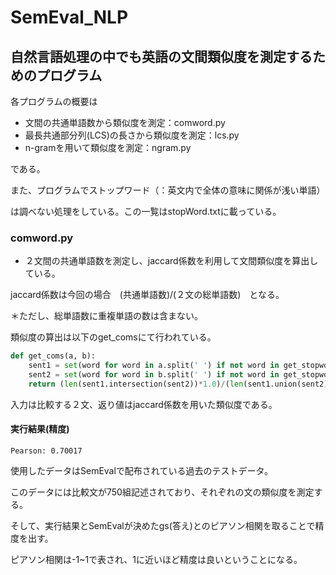 # SemEval_NLP
## 自然言語処理の中でも英語の文間類似度を測定するためのプログラム

各プログラムの概要は
* 文間の共通単語数から類似度を測定：comword.py
* 最長共通部分列(LCS)の長さから類似度を測定：lcs.py
* n-gramを用いて類似度を測定：ngram.py

である。

また、プログラムでストップワード（：英文内で全体の意味に関係が浅い単語）

は調べない処理をしている。この一覧はstopWord.txtに載っている。

### comword.py
* ２文間の共通単語数を測定し、jaccard係数を利用して文間類似度を算出している。

jaccard係数は今回の場合　(共通単語数)/(２文の総単語数)　となる。

＊ただし、総単語数に重複単語の数は含まない。

類似度の算出は以下のget_comsにて行われている。
```python
def get_coms(a, b):
	sent1 = set(word for word in a.split(' ') if not word in get_stopword())
	sent2 = set(word for word in b.split(' ') if not word in get_stopword())
	return (len(sent1.intersection(sent2))*1.0)/(len(sent1.union(sent2))*1.0)
```
入力は比較する２文、返り値はjaccard係数を用いた類似度である。

#### 実行結果(精度)
```
Pearson: 0.70017
```

使用したデータはSemEvalで配布されている過去のテストデータ。

このデータには比較文が750組記述されており、それぞれの文の類似度を測定する。

そして、実行結果とSemEvalが決めたgs(答え)とのピアソン相関を取ることで精度を出す。

ピアソン相関は-1~1で表され、1に近いほど精度は良いということになる。




